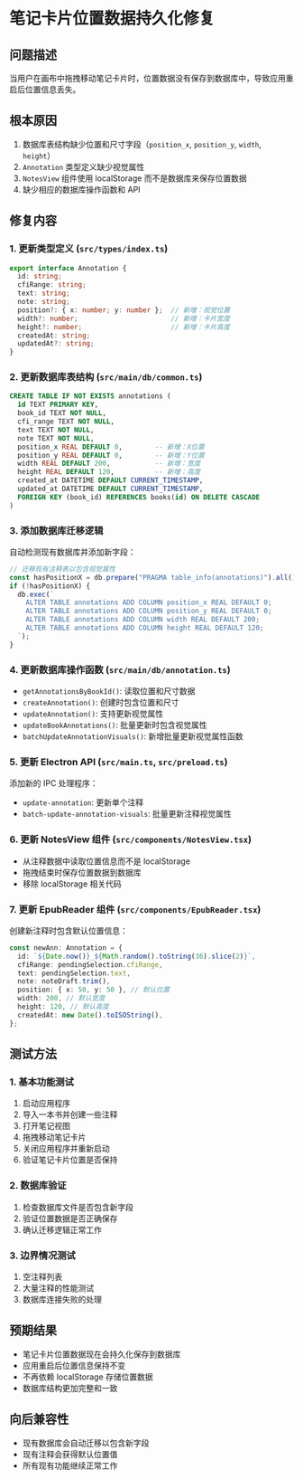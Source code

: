 # 笔记卡片位置数据持久化修复

## 问题描述
当用户在画布中拖拽移动笔记卡片时，位置数据没有保存到数据库中，导致应用重启后位置信息丢失。

## 根本原因
1. 数据库表结构缺少位置和尺寸字段（`position_x`, `position_y`, `width`, `height`）
2. `Annotation` 类型定义缺少视觉属性
3. `NotesView` 组件使用 localStorage 而不是数据库来保存位置数据
4. 缺少相应的数据库操作函数和 API

## 修复内容

### 1. 更新类型定义 (`src/types/index.ts`)
```typescript
export interface Annotation {
  id: string;
  cfiRange: string;
  text: string;
  note: string;
  position?: { x: number; y: number };  // 新增：视觉位置
  width?: number;                       // 新增：卡片宽度
  height?: number;                      // 新增：卡片高度
  createdAt: string;
  updatedAt?: string;
}
```

### 2. 更新数据库表结构 (`src/main/db/common.ts`)
```sql
CREATE TABLE IF NOT EXISTS annotations (
  id TEXT PRIMARY KEY,
  book_id TEXT NOT NULL,
  cfi_range TEXT NOT NULL,
  text TEXT NOT NULL,
  note TEXT NOT NULL,
  position_x REAL DEFAULT 0,        -- 新增：X位置
  position_y REAL DEFAULT 0,        -- 新增：Y位置
  width REAL DEFAULT 200,           -- 新增：宽度
  height REAL DEFAULT 120,          -- 新增：高度
  created_at DATETIME DEFAULT CURRENT_TIMESTAMP,
  updated_at DATETIME DEFAULT CURRENT_TIMESTAMP,
  FOREIGN KEY (book_id) REFERENCES books(id) ON DELETE CASCADE
)
```

### 3. 添加数据库迁移逻辑
自动检测现有数据库并添加新字段：
```typescript
// 迁移现有注释表以包含视觉属性
const hasPositionX = db.prepare("PRAGMA table_info(annotations)").all().some((col: any) => col.name === 'position_x');
if (!hasPositionX) {
  db.exec(`
    ALTER TABLE annotations ADD COLUMN position_x REAL DEFAULT 0;
    ALTER TABLE annotations ADD COLUMN position_y REAL DEFAULT 0;
    ALTER TABLE annotations ADD COLUMN width REAL DEFAULT 200;
    ALTER TABLE annotations ADD COLUMN height REAL DEFAULT 120;
  `);
}
```

### 4. 更新数据库操作函数 (`src/main/db/annotation.ts`)
- `getAnnotationsByBookId()`: 读取位置和尺寸数据
- `createAnnotation()`: 创建时包含位置和尺寸
- `updateAnnotation()`: 支持更新视觉属性
- `updateBookAnnotations()`: 批量更新时包含视觉属性
- `batchUpdateAnnotationVisuals()`: 新增批量更新视觉属性函数

### 5. 更新 Electron API (`src/main.ts`, `src/preload.ts`)
添加新的 IPC 处理程序：
- `update-annotation`: 更新单个注释
- `batch-update-annotation-visuals`: 批量更新注释视觉属性

### 6. 更新 NotesView 组件 (`src/components/NotesView.tsx`)
- 从注释数据中读取位置信息而不是 localStorage
- 拖拽结束时保存位置数据到数据库
- 移除 localStorage 相关代码

### 7. 更新 EpubReader 组件 (`src/components/EpubReader.tsx`)
创建新注释时包含默认位置信息：
```typescript
const newAnn: Annotation = {
  id: `${Date.now()}_${Math.random().toString(36).slice(2)}`,
  cfiRange: pendingSelection.cfiRange,
  text: pendingSelection.text,
  note: noteDraft.trim(),
  position: { x: 50, y: 50 }, // 默认位置
  width: 200, // 默认宽度
  height: 120, // 默认高度
  createdAt: new Date().toISOString(),
};
```

## 测试方法

### 1. 基本功能测试
1. 启动应用程序
2. 导入一本书并创建一些注释
3. 打开笔记视图
4. 拖拽移动笔记卡片
5. 关闭应用程序并重新启动
6. 验证笔记卡片位置是否保持

### 2. 数据库验证
1. 检查数据库文件是否包含新字段
2. 验证位置数据是否正确保存
3. 确认迁移逻辑正常工作

### 3. 边界情况测试
1. 空注释列表
2. 大量注释的性能测试
3. 数据库连接失败的处理

## 预期结果
- 笔记卡片位置数据现在会持久化保存到数据库
- 应用重启后位置信息保持不变
- 不再依赖 localStorage 存储位置数据
- 数据库结构更加完整和一致

## 向后兼容性
- 现有数据库会自动迁移以包含新字段
- 现有注释会获得默认位置值
- 所有现有功能继续正常工作
